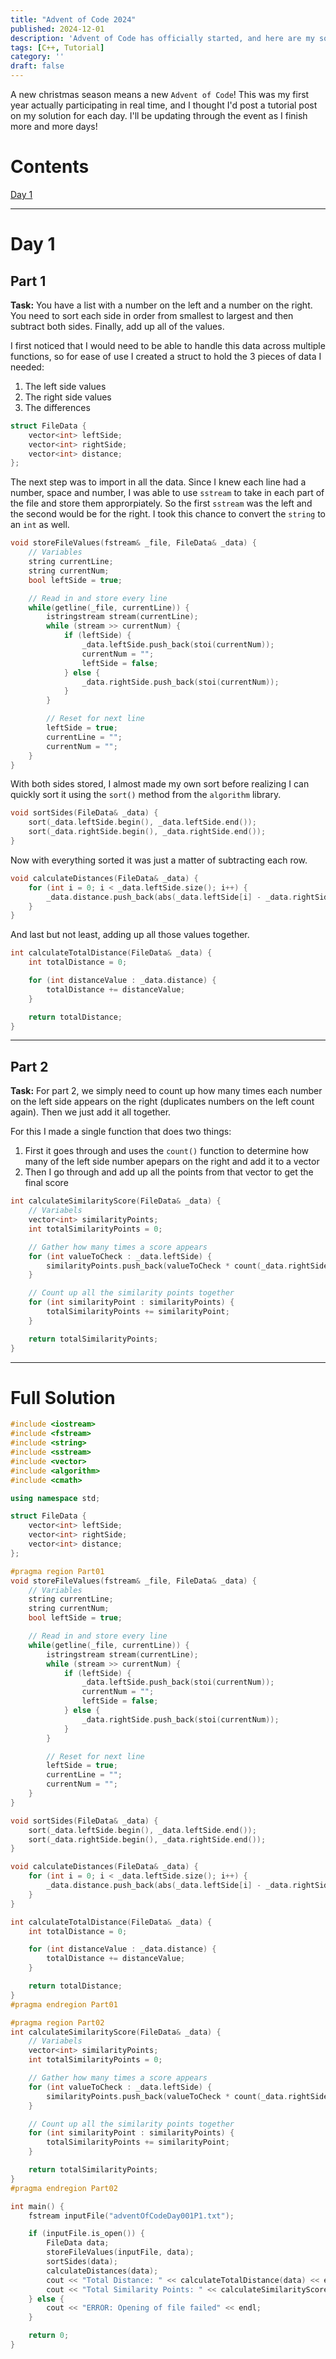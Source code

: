 ```yaml
---
title: "Advent of Code 2024"
published: 2024-12-01
description: 'Advent of Code has officially started, and here are my solutions for it (incomplete)'
tags: [C++, Tutorial]
category: ''
draft: false 
---
```


A new christmas season means a new `Advent of Code`! This was my first year actually participating in real time, and I thought I'd post a tutorial post on my solution for each day. I'll be updating through the event as I finish more and more days!

# Contents
[Day 1](#day-1)

---

# Day 1

## Part 1
**Task:** You have a list with a number on the left and a number on the right. You need to sort each side in order from smallest to largest and then subtract both sides. Finally, add up all of the values.

I first noticed that I would need to be able to handle this data across multiple functions, so for ease of use I created a struct to hold the 3 pieces of data I needed:

1. The left side values
2. The right side values
3. The differences

```cpp
struct FileData {
    vector<int> leftSide;
    vector<int> rightSide;
    vector<int> distance;
};
```

The next step was to import in all the data. Since I knew each line had a number, space and number, I was able to use `sstream` to take in each part of the file and store them approrpiately. So the first `sstream` was the left and the second would be for the right. I took this chance to convert the `string` to an `int` as well.

```cpp
void storeFileValues(fstream& _file, FileData& _data) {
    // Variables
    string currentLine;
    string currentNum;
    bool leftSide = true;

    // Read in and store every line
    while(getline(_file, currentLine)) {
        istringstream stream(currentLine);
        while (stream >> currentNum) {
            if (leftSide) {
                _data.leftSide.push_back(stoi(currentNum));
                currentNum = "";
                leftSide = false;
            } else {
                _data.rightSide.push_back(stoi(currentNum));
            }
        }

        // Reset for next line
        leftSide = true;
        currentLine = "";
        currentNum = "";
    }
}
```

With both sides stored, I almost made my own sort before realizing I can quickly sort it using the `sort()` method from the `algorithm` library.

```cpp
void sortSides(FileData& _data) {
    sort(_data.leftSide.begin(), _data.leftSide.end());
    sort(_data.rightSide.begin(), _data.rightSide.end());
}
```

Now with everything sorted it was just a matter of subtracting each row.

```cpp
void calculateDistances(FileData& _data) {
    for (int i = 0; i < _data.leftSide.size(); i++) {
        _data.distance.push_back(abs(_data.leftSide[i] - _data.rightSide[i]));
    }
}
```

And last but not least, adding up all those values together.

```cpp
int calculateTotalDistance(FileData& _data) {
    int totalDistance = 0;

    for (int distanceValue : _data.distance) {
        totalDistance += distanceValue;
    }

    return totalDistance;
}
```

---

## Part 2
**Task:** For part 2, we simply need to count up how many times each number on the left side appears on the right (duplicates numbers on the left count again). Then we just add it all together.

For this I made a single function that does two things:

1. First it goes through and uses the `count()` function to determine how many of the left side number apepars on the right and add it to a vector
2. Then I go through and add up all the points from that vector to get the final score

```cpp
int calculateSimilarityScore(FileData& _data) {
    // Variabels
    vector<int> similarityPoints;
    int totalSimilarityPoints = 0;

    // Gather how many times a score appears
    for (int valueToCheck : _data.leftSide) {
        similarityPoints.push_back(valueToCheck * count(_data.rightSide.begin(), _data.rightSide.end(), valueToCheck));
    }

    // Count up all the similarity points together
    for (int similarityPoint : similarityPoints) {
        totalSimilarityPoints += similarityPoint;
    }

    return totalSimilarityPoints;
}
```

---

# Full Solution
```cpp
#include <iostream>
#include <fstream>
#include <string>
#include <sstream>
#include <vector>
#include <algorithm>
#include <cmath>

using namespace std;

struct FileData {
    vector<int> leftSide;
    vector<int> rightSide;
    vector<int> distance;
};

#pragma region Part01
void storeFileValues(fstream& _file, FileData& _data) {
    // Variables
    string currentLine;
    string currentNum;
    bool leftSide = true;

    // Read in and store every line
    while(getline(_file, currentLine)) {
        istringstream stream(currentLine);
        while (stream >> currentNum) {
            if (leftSide) {
                _data.leftSide.push_back(stoi(currentNum));
                currentNum = "";
                leftSide = false;
            } else {
                _data.rightSide.push_back(stoi(currentNum));
            }
        }

        // Reset for next line
        leftSide = true;
        currentLine = "";
        currentNum = "";
    }
}

void sortSides(FileData& _data) {
    sort(_data.leftSide.begin(), _data.leftSide.end());
    sort(_data.rightSide.begin(), _data.rightSide.end());
}

void calculateDistances(FileData& _data) {
    for (int i = 0; i < _data.leftSide.size(); i++) {
        _data.distance.push_back(abs(_data.leftSide[i] - _data.rightSide[i]));
    }
}

int calculateTotalDistance(FileData& _data) {
    int totalDistance = 0;

    for (int distanceValue : _data.distance) {
        totalDistance += distanceValue;
    }

    return totalDistance;
}
#pragma endregion Part01

#pragma region Part02
int calculateSimilarityScore(FileData& _data) {
    // Variabels
    vector<int> similarityPoints;
    int totalSimilarityPoints = 0;

    // Gather how many times a score appears
    for (int valueToCheck : _data.leftSide) {
        similarityPoints.push_back(valueToCheck * count(_data.rightSide.begin(), _data.rightSide.end(), valueToCheck));
    }

    // Count up all the similarity points together
    for (int similarityPoint : similarityPoints) {
        totalSimilarityPoints += similarityPoint;
    }

    return totalSimilarityPoints;
}
#pragma endregion Part02

int main() {
    fstream inputFile("adventOfCodeDay001P1.txt");

    if (inputFile.is_open()) {
        FileData data;
        storeFileValues(inputFile, data);
        sortSides(data);
        calculateDistances(data);
        cout << "Total Distance: " << calculateTotalDistance(data) << endl;
        cout << "Total Similarity Points: " << calculateSimilarityScore(data) << endl;
    } else {
        cout << "ERROR: Opening of file failed" << endl;
    }

    return 0;
}
```